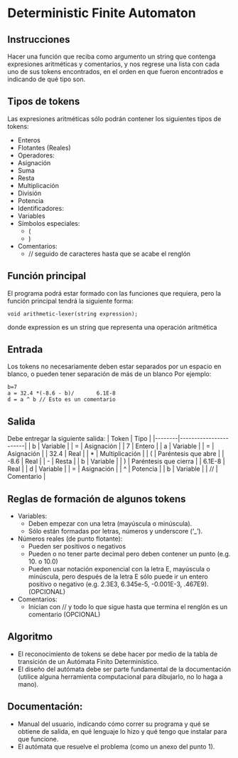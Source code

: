 # Deterministic Finite Automaton

## Instrucciones
Hacer una función que reciba como argumento un string que contenga expresiones aritméticas y comentarios, y nos regrese una lista con cada uno de sus tokens encontrados, en el orden en que fueron encontrados e indicando de qué tipo son.

## Tipos de tokens
Las expresiones aritméticas sólo podrán contener los siguientes tipos de tokens:
- Enteros
- Flotantes (Reales)
- Operadores:
- Asignación
- Suma
- Resta
- Multiplicación
- División
- Potencia
- Identificadores:
- Variables
- Símbolos especiales:
    - (
    - )
- Comentarios:
    - // seguido de caracteres hasta que se acabe el renglón
 

## Función principal

El programa podrá estar formado con las funciones que requiera, pero la función principal tendrá la siguiente forma:

    void arithmetic-lexer(string expression);

donde expression es un string que representa una operación aritmética

## Entrada
Los tokens no necesariamente deben estar separados por un espacio en blanco, o pueden tener separación de más de un blanco
Por ejemplo:

    b=7
    a = 32.4 *(-8.6 - b)/       6.1E-8
    d = a ^ b // Esto es un comentario

 
## Salida
Debe entregar la siguiente salida:
| Token  | Tipo                  |
|--------|-----------------------|
| b      | Variable              |
| =      | Asignación            |
| 7      | Entero                |
| a      | Variable              |
| =      | Asignación            |
| 32.4   | Real                  |
| *      | Multiplicación        |
| (      | Paréntesis que abre   |
| -8.6   | Real                  |
| -      | Resta                 |
| b      | Variable              |
| )      | Paréntesis que cierra |
| 6.1E-8 | Real                  |
| d      | Variable              |
| =      | Asignación            |
| ^      | Potencia              |
| b      | Variable              |
| //     | Comentario            |

## Reglas de formación de algunos tokens

- Variables: 
    - Deben empezar con una letra (mayúscula o minúscula).
    - Sólo están formadas por letras, números y underscore (‘_’).
- Números reales (de punto flotante):
    - Pueden ser positivos o negativos
    - Pueden o no tener parte decimal pero deben contener un punto (e.g. 10. o 10.0)
    - Pueden usar notación exponencial con la letra E, mayúscula o minúscula, pero después de la letra E sólo puede ir un entero positivo o negativo (e.g. 2.3E3, 6.345e-5, -0.001E-3, .467E9). (OPCIONAL)
- Comentarios:
    - Inician con // y todo lo que sigue hasta que termina el renglón es un comentario (OPCIONAL)
 

## Algoritmo

- El reconocimiento de tokens se debe hacer por medio de la tabla de transición de un Autómata Finito Determinístico.
- El diseño del autómata debe ser parte fundamental de la documentación (utilice alguna herramienta computacional para dibujarlo, no lo haga a mano).
 

## Documentación:

- Manual del usuario, indicando cómo correr su programa y qué se obtiene de salida, en qué lenguaje lo hizo y qué tengo que instalar para que funcione.
- El autómata que resuelve el problema (como un anexo del punto 1).